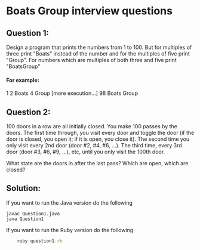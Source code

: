 Boats Group interview questions
===============================

Question 1:
-----------

Design a program that prints the numbers from 1 to 100. But for multiples of three print "Boats" instead of the number and for the multiples of five print "Group". For numbers which are multiples of both three and five print "BoatsGroup"

#### For example:
1
2
Boats
4
Group
[more execution...]
98
Boats
Group



Question 2:
-----------

100 doors in a row are all initially closed. You make 100 passes by the doors. The first time through, you visit every door and toggle the door (if the door is closed, you open it; if it is open, you close it). The second time you only visit every 2nd door (door #2, #4, #6, ...). The third time, every 3rd door (door #3, #6, #9, ...), etc, until you only visit the 100th door.

What state are the doors in after the last pass? Which are open, which are closed?

Solution:
--------

If you want to run the Java version do the following
```shell
javac Question1.java
java Question1
```

If you want to run the Ruby version do the following
```ruby
    ruby question1.rb
```

